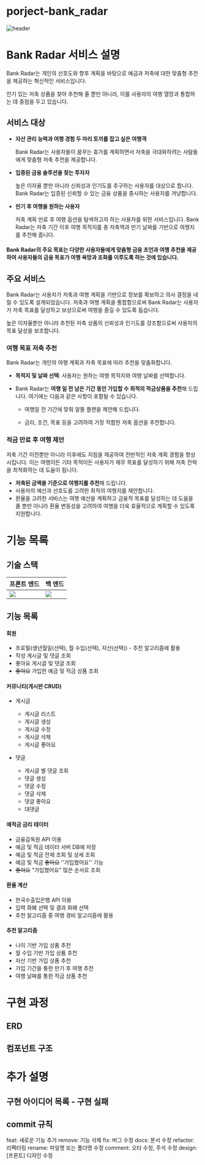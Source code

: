 # porject-bank_radar

![header](https://capsule-render.vercel.app/api?type=Waving&color=auto&text=Bank%20Radar&animation=fadeIn&fontColor=0174DF)

# Bank Radar 서비스 설명

Bank Radar는 개인의 선호도와 향후 계획을 바탕으로 예금과 저축에 대한 맞춤형 추천을 제공하는 혁신적인 서비스입니다.

인기 있는 저축 상품을 찾아 추천해 줄 뿐만 아니라, 이를 사용자의 여행 열망과 통합하는 데 중점을 두고 있습니다.

## 서비스 대상

- **자산 관리 능력과 여행 경험 두 마리 토끼를 잡고 싶은 여행객**

  Bank Radar는 사용자들이 꿈꾸는 휴가를 계획하면서 저축을 극대화하려는 사람들에게 맞춤형 저축 추천을 제공합니다.

- **입증된 금융 솔루션을 찾는 투자자**

  높은 이자율 뿐만 아니라 신뢰성과 인기도를 추구하는 사용자를 대상으로 합니다. Bank Radar는 입증된 신뢰할 수 있는 금융 상품을 중시하는 사용자를 겨냥합니다.

- **만기 후 여행을 원하는 사용자**

  저축 계획 만료 후 여행 옵션을 탐색하고자 하는 사용자를 위한 서비스입니다. Bank Radar는 저축 기간 이후 여행 목적지를 총 저축액과 만기 날짜를 기반으로 여행지를 추천해 줍니다.

#### Bank Radar의 주요 목표는 다양한 사용자들에게 맞춤형 금융 조언과 여행 추천을 제공하여 사용자들의 금융 목표가 여행 욕망과 조화를 이루도록 하는 것에 있습니다.



## 주요 서비스

Bank Radar는 사용자가 저축과 여행 계획을 기반으로 정보를 확보하고 의사 결정을 내릴 수 있도록 설계되었습니다. 저축과 여행 계획을 통합함으로써 Bank Radar는 사용자가 저축 목표를 달성하고 보상으로써 여행을 즐길 수 있도록 돕습니다.

높은 이자율뿐만 아니라 추천된 저축 상품의 신뢰성과 인기도를 강조함으로써 사용자의 목표 달성을  보조합니다.

### 여행 목표 저축 추천

Bank Radar는 개인의 여행 계획과 저축 목표에 따라 추천을 맞춤화합니다.

- **목적지 및 날짜 선택**: 사용자는 원하는 여행 목적지와 여행 날짜를 선택합니다.

- Bank Radar는 **여행 일 전 남은 기간 동안 가입할 수  최적의 적금상품을 추천**해 드립니다. 여기에는 다음과 같은 사항이 포함될 수 있습니다.

  - 여행일 전 기간에 맞춰 알뜰 플랜을 제안해 드립니다.

  - 금리, 조건, 목표 등을 고려하여 가장 적합한 저축 옵션을 추천합니다.

### 적금 만료 후 여행 제안

저축 기간 이전뿐만 아니라 이후에도 지침을 제공하여 전반적인 저축 계획 경험을 향상시킵니다. 이는 여행이든 기타 목적이든 사용자가 재무 목표를 달성하기 위해 저축 전략을 최적화하는 데 도움이 됩니다.

- **저축된 금액을 기준으로 여행지를 추천**해 드립니다.
- 사용자의 예산과 선호도를 고려한 최적의 여행지를 제안합니다.
- 환율을 고려한 서비스는 여행 예산을 계획하고 금융적 목표를 달성하는 데 도움을 줄 뿐만 아니라 환율 변동성을 고려하여 여행을 더욱 효율적으로 계획할 수 있도록 지원합니다.

# 기능 목록

## 기술 스택

| 프론트 엔드                                                  | 백 엔드                                                      |
| ------------------------------------------------------------ | ------------------------------------------------------------ |
| <img src="https://img.shields.io/badge/Vue.JS-4FC08D?style=for-the-badge&logo=Vue.js&logoColor=black"> | <img src ="https://img.shields.io/badge/DJango-092E20.svg?&style=for-the-badge&logo=django&logoColor=white"/> |

## 기능 목록

#### 회원

- 프로필(생년월일(선택), 월 수입(선택), 자산(선택)) - 추천 알고리즘에 활용
- 작성 게시글 및 댓글 조회
- 좋아요 게시글 및 댓글 조회
- ~~좋아요~~ 가입한 예금 및 적금 상품 조회

#### 커뮤니티(게시판 CRUD)

- 게시글
  - 게시글 리스트
  - 게시글 생성
  - 게시글 수정
  - 게시글 삭제
  - 게시글 좋아요

- 댓글
  - 게시글 별 댓글 조회
  - 댓글 생성
  - 댓글 수정
  - 댓글 삭제
  - 댓글 좋아요
  - 대댓글

#### 예적금 금리 테이터

- 금융감독원 API 이용
- 예금 및 적금 데이터 서버 DB에 저장
- 예금 및 적금 전체 조회 및 상세 조회
- 예금 및 적금 ~~좋아요~~ ''가입했어요'' 기능
- ~~좋아요~~ "가입했어요" 많은 순서로 조회

#### 환율 계산

- 한국수출입은행 API 이용
- 입력 화폐 선택 및 결과 화폐 선택
- 추천 알고리즘 중 여행 경비 알고리즘에 활용

#### 추천 알고리즘

- 나이 기반 가입 상품 추천
- 월 수입 기반 가입 상품 추천
- 자산 기반 가입 상품 추천
- 가입 기간을 통한 만기 후 여행 추천
- 여행 날짜를 통한 적금 상품 추천

# 구현 과정

## ERD

## 컴포넌트 구조

# 추가 설명

## 구현 아이디어 목록 - 구현 실패

## commit 규칙

feat: 새로운 기능 추가
remove: 기능 삭제
fix: 버그 수정
docs: 문서 수정
refactor: 리팩터링
rename: 파일명 또는 폴더명 수정
comment: 오타 수정, 주석 수정
design: \[프론트\] 디자인 수정
